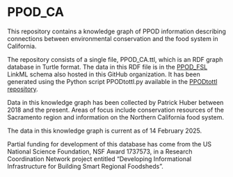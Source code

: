 # PPOD_CA
This repository contains a knowledge graph of PPOD information describing connections between
environmental conservation and the food system in California.

The repository consists of a single file, PPOD_CA.ttl, which is an RDF graph database in Turtle format. 
The data in this RDF file is in the [PPOD_FSL](https://github.com/PPODschema/PPOD_FSL) LinkML schema also hosted
in this GitHub organization. It has been generated using the Python script PPODtottl.py available in the [PPODtottl repository](https://github.com/PPODschema/PPODtottl). 

Data in this knowledge graph has been collected by Patrick Huber between 2018 and the present. Areas of 
focus include conservation resources of the Sacramento region and information on the Northern California
food system. 

The data in this knowledge graph is current as of 14 February 2025.

Partial funding for development of this database has come from the US National Science Foundation, 
NSF Award 1737573, in a Research Coordination Network project entitled “Developing Informational Infrastructure for 
Building Smart Regional Foodsheds”.


